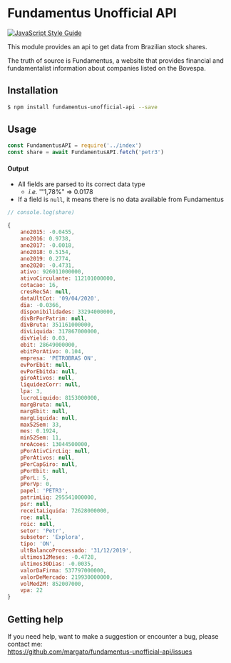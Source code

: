 # Fundamentus Unofficial API

[![JavaScript Style Guide](https://cdn.rawgit.com/standard/standard/master/badge.svg)](https://github.com/standard/standard)

This module provides an api to get data from Brazilian stock shares.

The truth of source is Fundamentus, a website that provides financial and fundamentalist information about companies listed on the Bovespa.

## Installation

```bash
$ npm install fundamentus-unofficial-api --save
```

## Usage

```js
const FundamentusAPI = require('../index')
const share = await FundamentusAPI.fetch('petr3')
```

#### Output

- All fields are parsed to its correct data type
	- *i.e.* '"1,78%" => 0.0178
- If a field is `null`, it means there is no data available from Fundamentus
```js
// console.log(share)

{
	ano2015: -0.0455,
	ano2016: 0.9738,
	ano2017: -0.0018,
	ano2018: 0.5154,
	ano2019: 0.2774,
	ano2020: -0.4731,
	ativo: 926011000000,
	ativoCirculante: 112101000000,
	cotacao: 16,
	cresRec5A: null,
	dataUltCot: '09/04/2020',
	dia: -0.0366,
	disponibilidades: 33294000000,
	divBrPorPatrim: null,
	divBruta: 351161000000,
	divLiquida: 317867000000,
	divYield: 0.03,
	ebit: 28649000000,
	ebitPorAtivo: 0.104,
	empresa: 'PETROBRAS ON',
	evPorEbit: null,
	evPorEbitda: null,
	giroAtivos: null,
	liquidezCorr: null,
	lpa: 3,
	lucroLiquido: 8153000000,
	margBruta: null,
	margEbit: null,
	margLiquida: null,
	max52Sem: 33,
	mes: 0.1924,
	min52Sem: 11,
	nroAcoes: 13044500000,
	pPorAtivCircLiq: null,
	pPorAtivos: null,
	pPorCapGiro: null,
	pPorEbit: null,
	pPorL: 5,
	pPorVp: 0,
	papel: 'PETR3',
	patrimLiq: 295541000000,
	psr: null,
	receitaLiquida: 72628000000,
	roe: null,
	roic: null,
	setor: 'Petr',
	subsetor: 'Explora',
	tipo: 'ON',
	ultBalancoProcessado: '31/12/2019',
	ultimos12Meses: -0.4728,
	ultimos30Dias: -0.0035,
	valorDaFirma: 537797000000,
	valorDeMercado: 219930000000,
	volMed2M: 852007000,
	vpa: 22
}
```

## Getting help

If you need help, want to make a suggestion or encounter a bug, please contact me:
<br/>
https://github.com/margato/fundamentus-unofficial-api/issues
